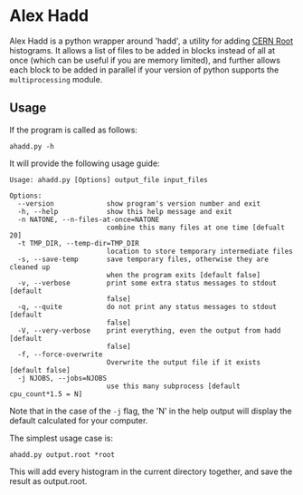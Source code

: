 Alex Hadd
=========

Alex Hadd is a python wrapper around 'hadd', a utility for adding [CERN
Root](http://root.cern.ch) histograms. It allows a list of files to be added in
blocks instead of all at once (which can be useful if you are memory limited),
and further allows each block to be added in parallel if your version of python
supports the `multiprocessing` module.

Usage
-----

If the program is called as follows:

    ahadd.py -h

It will provide the following usage guide:

    Usage: ahadd.py [Options] output_file input_files

    Options:
      --version             show program's version number and exit
      -h, --help            show this help message and exit
      -n NATONE, --n-files-at-once=NATONE
                            combine this many files at one time [defualt 20]
      -t TMP_DIR, --temp-dir=TMP_DIR
                            location to store temporary intermediate files
      -s, --save-temp       save temporary files, otherwise they are cleaned up
                            when the program exits [default false]
      -v, --verbose         print some extra status messages to stdout [default
                            false]
      -q, --quite           do not print any status messages to stdout [default
                            false]
      -V, --very-verbose    print everything, even the output from hadd [default
                            false]
      -f, --force-overwrite
                            Overwrite the output file if it exists [default false]
      -j NJOBS, --jobs=NJOBS
                            use this many subprocess [default cpu_count*1.5 = N]

Note that in the case of the `-j` flag, the 'N' in the help output will display
the default calculated for your computer.

The simplest usage case is:

    ahadd.py output.root *root

This will add every histogram in the current directory together, and save the
result as output.root.
